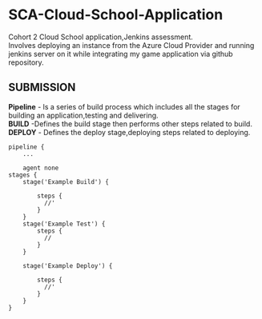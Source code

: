 # SCA-Cloud-School-Application
Cohort 2 Cloud School application,Jenkins assessment.  
Involves deploying an instance from the Azure Cloud Provider and running jenkins server on it while integrating my game application via github repository.
  
## SUBMISSION    


**Pipeline** - ls a series of build process which includes all the stages for building an application,testing and delivering.  
**BUILD** -Defines the build stage then performs other steps related to build.  
**DEPLOY** - Defines the deploy stage,deploying steps related to deploying.  
  
    pipeline {
        ...

        agent none 
    stages {
        stage('Example Build') {
        
            steps {
              //'
            }
        }
        stage('Example Test') {
            steps {
              //
            }
        }
         
        stage('Example Deploy') {
        
            steps {
              //'
            }
        }
    }

        
